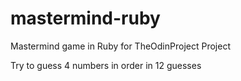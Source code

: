 # mastermind-ruby

Mastermind game  in Ruby for TheOdinProject Project

Try to guess 4 numbers in order in 12 guesses 